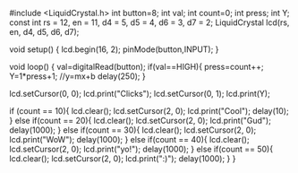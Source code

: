#include <LiquidCrystal.h>
int button=8;
int val;
int count=0;
int press; int Y;
const int rs = 12, en = 11, d4 = 5, d5 = 4, d6 = 3, d7 = 2;
LiquidCrystal lcd(rs, en, d4, d5, d6, d7);

void setup() {
  lcd.begin(16, 2);
  pinMode(button,INPUT);
}

void loop() {
  val=digitalRead(button);
  if(val==HIGH){
    press=count++;
    Y=1*press+1; //y=mx+b
    delay(250);
  }
 
  lcd.setCursor(0, 0);
  lcd.print("Clicks");
  lcd.setCursor(0, 1);
  lcd.print(Y);
  
 

     
   if (count == 10){
      lcd.clear();
      lcd.setCursor(2, 0);
      lcd.print("Cool");
      delay(10);
    }
     else if(count == 20){
      lcd.clear();
      lcd.setCursor(2, 0);
      lcd.print("Gud");
      delay(1000);
    }
     else if(count == 30){
      lcd.clear();
      lcd.setCursor(2, 0);
      lcd.print("WoW");
      delay(1000);
    }
     else if(count == 40){
      lcd.clear();
      lcd.setCursor(2, 0);
      lcd.print("yo!");
      delay(1000);
    }
     else if(count == 50){
      lcd.clear();
      lcd.setCursor(2, 0);
      lcd.print(":)");
      delay(1000); 
     }
}

<!--
**ianyhgg/ianyhgg** is a ✨ _special_ ✨ repository because its `README.md` (this file) appears on your GitHub profile.

Here are some ideas to get you started:

- 🔭 I’m currently working on ...
- 🌱 I’m currently learning ...
- 👯 I’m looking to collaborate on ...
- 🤔 I’m looking for help with ...
- 💬 Ask me about ...
- 📫 How to reach me: ...
- 😄 Pronouns: ...
- ⚡ Fun fact: ...
-->
